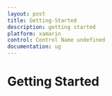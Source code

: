 ```yaml
---
layout: post
title: Getting-Started
description: getting started
platform: xamarin
control: Control Name undefined
documentation: ug
---
```


# Getting Started

